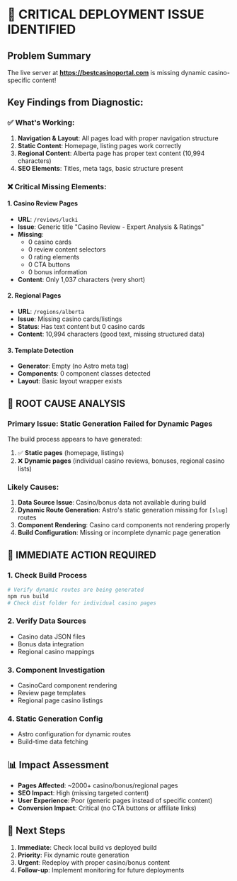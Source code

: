 # 🚨 CRITICAL DEPLOYMENT ISSUE IDENTIFIED

## Problem Summary
The live server at **https://bestcasinoportal.com** is missing dynamic casino-specific content!

## Key Findings from Diagnostic:

### ✅ What's Working:
1. **Navigation & Layout**: All pages load with proper navigation structure
2. **Static Content**: Homepage, listing pages work correctly
3. **Regional Content**: Alberta page has proper text content (10,994 characters)
4. **SEO Elements**: Titles, meta tags, basic structure present

### ❌ Critical Missing Elements:

#### 1. **Casino Review Pages**
- **URL**: `/reviews/lucki` 
- **Issue**: Generic title "Casino Review - Expert Analysis & Ratings"
- **Missing**: 
  - 0 casino cards
  - 0 review content selectors
  - 0 rating elements
  - 0 CTA buttons
  - 0 bonus information
- **Content**: Only 1,037 characters (very short)

#### 2. **Regional Pages**
- **URL**: `/regions/alberta`
- **Issue**: Missing casino cards/listings
- **Status**: Has text content but 0 casino cards
- **Content**: 10,994 characters (good text, missing structured data)

#### 3. **Template Detection**
- **Generator**: Empty (no Astro meta tag)
- **Components**: 0 component classes detected
- **Layout**: Basic layout wrapper exists

## 🎯 ROOT CAUSE ANALYSIS

### Primary Issue: **Static Generation Failed for Dynamic Pages**

The build process appears to have generated:
1. ✅ **Static pages** (homepage, listings) 
2. ❌ **Dynamic pages** (individual casino reviews, bonuses, regional casino lists)

### Likely Causes:
1. **Data Source Issue**: Casino/bonus data not available during build
2. **Dynamic Route Generation**: Astro's static generation missing for `[slug]` routes
3. **Component Rendering**: Casino card components not rendering properly
4. **Build Configuration**: Missing or incomplete dynamic page generation

## 🚀 IMMEDIATE ACTION REQUIRED

### 1. Check Build Process
```bash
# Verify dynamic routes are being generated
npm run build
# Check dist folder for individual casino pages
```

### 2. Verify Data Sources
- Casino data JSON files
- Bonus data integration
- Regional casino mappings

### 3. Component Investigation
- CasinoCard component rendering
- Review page templates
- Regional page casino listings

### 4. Static Generation Config
- Astro configuration for dynamic routes
- Build-time data fetching

## 📊 Impact Assessment
- **Pages Affected**: ~2000+ casino/bonus/regional pages
- **SEO Impact**: High (missing targeted content)
- **User Experience**: Poor (generic pages instead of specific content)
- **Conversion Impact**: Critical (no CTA buttons or affiliate links)

## 🔧 Next Steps
1. **Immediate**: Check local build vs deployed build
2. **Priority**: Fix dynamic route generation
3. **Urgent**: Redeploy with proper casino/bonus content
4. **Follow-up**: Implement monitoring for future deployments